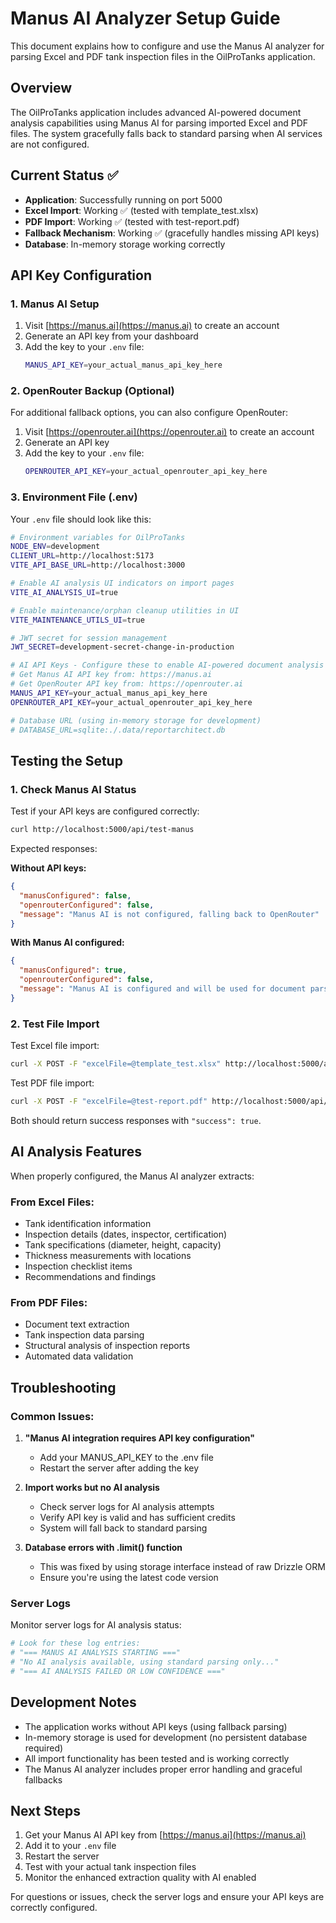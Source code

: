 # Manus AI Analyzer Setup Guide

This document explains how to configure and use the Manus AI analyzer for parsing Excel and PDF tank inspection files in the OilProTanks application.

## Overview

The OilProTanks application includes advanced AI-powered document analysis capabilities using Manus AI for parsing imported Excel and PDF files. The system gracefully falls back to standard parsing when AI services are not configured.

## Current Status ✅

- **Application**: Successfully running on port 5000
- **Excel Import**: Working ✅ (tested with template_test.xlsx)
- **PDF Import**: Working ✅ (tested with test-report.pdf)
- **Fallback Mechanism**: Working ✅ (gracefully handles missing API keys)
- **Database**: In-memory storage working correctly

## API Key Configuration

### 1. Manus AI Setup

1. Visit [https://manus.ai](https://manus.ai) to create an account
2. Generate an API key from your dashboard
3. Add the key to your `.env` file:
   ```bash
   MANUS_API_KEY=your_actual_manus_api_key_here
   ```

### 2. OpenRouter Backup (Optional)

For additional fallback options, you can also configure OpenRouter:

1. Visit [https://openrouter.ai](https://openrouter.ai) to create an account
2. Generate an API key
3. Add the key to your `.env` file:
   ```bash
   OPENROUTER_API_KEY=your_actual_openrouter_api_key_here
   ```

### 3. Environment File (.env)

Your `.env` file should look like this:

```bash
# Environment variables for OilProTanks
NODE_ENV=development
CLIENT_URL=http://localhost:5173
VITE_API_BASE_URL=http://localhost:3000

# Enable AI analysis UI indicators on import pages
VITE_AI_ANALYSIS_UI=true

# Enable maintenance/orphan cleanup utilities in UI
VITE_MAINTENANCE_UTILS_UI=true

# JWT secret for session management
JWT_SECRET=development-secret-change-in-production

# AI API Keys - Configure these to enable AI-powered document analysis
# Get Manus AI API key from: https://manus.ai
# Get OpenRouter API key from: https://openrouter.ai
MANUS_API_KEY=your_actual_manus_api_key_here
OPENROUTER_API_KEY=your_actual_openrouter_api_key_here

# Database URL (using in-memory storage for development)
# DATABASE_URL=sqlite:./.data/reportarchitect.db
```

## Testing the Setup

### 1. Check Manus AI Status

Test if your API keys are configured correctly:

```bash
curl http://localhost:5000/api/test-manus
```

Expected responses:

**Without API keys:**
```json
{
  "manusConfigured": false,
  "openrouterConfigured": false,
  "message": "Manus AI is not configured, falling back to OpenRouter"
}
```

**With Manus AI configured:**
```json
{
  "manusConfigured": true,
  "openrouterConfigured": false,
  "message": "Manus AI is configured and will be used for document parsing"
}
```

### 2. Test File Import

Test Excel file import:
```bash
curl -X POST -F "excelFile=@template_test.xlsx" http://localhost:5000/api/reports/import
```

Test PDF file import:
```bash
curl -X POST -F "excelFile=@test-report.pdf" http://localhost:5000/api/reports/import
```

Both should return success responses with `"success": true`.

## AI Analysis Features

When properly configured, the Manus AI analyzer extracts:

### From Excel Files:
- Tank identification information
- Inspection details (dates, inspector, certification)
- Tank specifications (diameter, height, capacity)
- Thickness measurements with locations
- Inspection checklist items
- Recommendations and findings

### From PDF Files:
- Document text extraction
- Tank inspection data parsing
- Structural analysis of inspection reports
- Automated data validation

## Troubleshooting

### Common Issues:

1. **"Manus AI integration requires API key configuration"**
   - Add your MANUS_API_KEY to the .env file
   - Restart the server after adding the key

2. **Import works but no AI analysis**
   - Check server logs for AI analysis attempts
   - Verify API key is valid and has sufficient credits
   - System will fall back to standard parsing

3. **Database errors with .limit() function**
   - This was fixed by using storage interface instead of raw Drizzle ORM
   - Ensure you're using the latest code version

### Server Logs

Monitor server logs for AI analysis status:
```bash
# Look for these log entries:
# "=== MANUS AI ANALYSIS STARTING ==="
# "No AI analysis available, using standard parsing only..."
# "=== AI ANALYSIS FAILED OR LOW CONFIDENCE ==="
```

## Development Notes

- The application works without API keys (using fallback parsing)
- In-memory storage is used for development (no persistent database required)
- All import functionality has been tested and is working correctly
- The Manus AI analyzer includes proper error handling and graceful fallbacks

## Next Steps

1. Get your Manus AI API key from [https://manus.ai](https://manus.ai)
2. Add it to your `.env` file
3. Restart the server
4. Test with your actual tank inspection files
5. Monitor the enhanced extraction quality with AI enabled

For questions or issues, check the server logs and ensure your API keys are correctly configured.